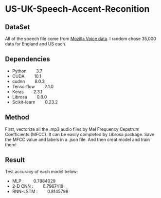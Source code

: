# US-UK-Speech-Accent-Reconition    


## DataSet  

All of the speech file come from [Mozilla Voice data](https://commonvoice.mozilla.org/en/datasets).
I random chose 35,000 data for England and US each.    

## Dependencies  

* Python                 &emsp;&emsp;3.7  
* CUDA                   &emsp;&emsp;10.1  
* cudnn                  &emsp;&emsp;8.0.3  
* Tensorflow             &emsp;&emsp;2.1.0  
* Keras                  &emsp;&emsp;2.3.1  
* Librosa                &emsp;&emsp;0.8.0  
* Scikit-learn           &emsp;&emsp;0.23.2    


## Method  

First, vectorize all the .mp3 audio files by Mel Frequency Cepstrum Coefficients (MFCC). It can be easily completed by Librosa package. Save the MFCC value and labels in a .json file. And then creat model and train them!    


## Result  

Test accuracy of each model below:    

* MLP :              &emsp;&emsp;0.7884029  
* 2-D CNN :          &emsp;&emsp;0.7967419  
* RNN-LSTM :         &emsp;&emsp;0.8145798  
